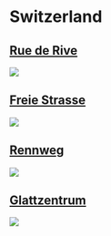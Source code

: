 
# Switzerland

## [Rue de Rive](https://www.apple.com/chfr/retail/ruederive/)
<img src="https://www.apple.com/chfr/retail/ruederive/images/hero_large_2x.jpg"/>

## [Freie Strasse](https://www.apple.com/chfr/retail/freiestrasse/)
<img src="https://www.apple.com/chfr/retail/freiestrasse/images/hero_large_2x.jpg"/>

## [Rennweg](https://www.apple.com/chfr/retail/rennweg/)
<img src="https://www.apple.com/chfr/retail/rennweg/images/hero_large_2x.jpg"/>

## [Glattzentrum](https://www.apple.com/chfr/retail/glattzentrum/)
<img src="https://www.apple.com/chfr/retail/glattzentrum/images/hero_large_2x.jpg"/>
